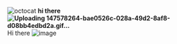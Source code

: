  ![octocat](https://user-images.githubusercontent.com/83594375/200131287-45a4780b-a2fd-44c9-8fd1-eed853340509.png) <b> hi there ![Uploading 147578264-bae0526c-028a-49d2-8af8-d08bb4edbd2a.gif…]()
</b>Hi there
![image](https://user-images.githubusercontent.com/83594375/200131424-57ff8b17-6180-4dd3-959d-ab52e246847f.png)

<!--
**DhanasekarA-18/DhanasekarA-18** is a ✨ _special_ ✨ repository because its `README.md` (this file) appears on your GitHub profile.

Here are some ideas to get you started:

- 🔭 I’m currently working on ...
- 🌱 I’m currently learning ...
- 👯 I’m looking to collaborate on ...
- 🤔 I’m looking for help with ...
- 💬 Ask me about ...
- 📫 How to reach me: ...
- 😄 Pronouns: ...
- ⚡ Fun fact: ...
-->
